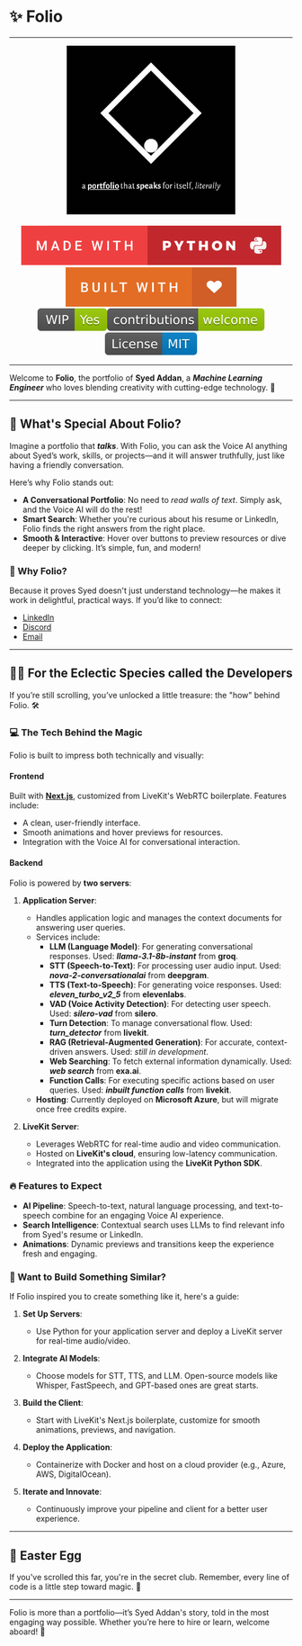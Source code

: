 # ✨ Folio

---

<div align="center">
	<img src="/assets/folio.gif" height="300">
</div>

<br>

<div align="center">
   <img src="/assets/made-with-python.svg">
   <img src="/assets/built-with-love.svg">
   <br>
   <img src="/assets/WIP.svg"><img src="/assets/contribute.svg"><img src="/assets/license.svg">
</div>

---

Welcome to **Folio**,
the portfolio of **Syed Addan**, a ***Machine Learning Engineer*** who loves blending creativity with cutting-edge technology. 🚀

---

## 🎉 What's Special About Folio?

Imagine a portfolio that ***talks***. With Folio, you can ask the Voice AI anything about Syed’s work, skills, or projects—and it will answer truthfully, just like having a friendly conversation.

Here’s why Folio stands out:

- **A Conversational Portfolio**: No need to *read walls of text*. Simply ask, and the Voice AI will do the rest!
- **Smart Search**: Whether you're curious about his resume or LinkedIn, Folio finds the right answers from the right place.
- **Smooth & Interactive**: Hover over buttons to preview resources or dive deeper by clicking. It’s simple, fun, and modern!

### 🌟 Why Folio?

Because it proves Syed doesn't just understand technology—he makes it work in delightful, practical ways. If you’d like to connect:

- [LinkedIn](https://linkedin.com/in/syedaddan)
- [Discord](https://discordapp.com/users/557548825154420737)
- [Email](mailto:syedaddan@gmail.com)

---

## 🧑‍💻 For the Eclectic Species called the Developers

If you’re still scrolling, you’ve unlocked a little treasure: the "how" behind Folio. 🛠️

### 💻 The Tech Behind the Magic

Folio is built to impress both technically and visually:

#### **Frontend**

Built with [**Next.js**](https://nextjs.org/), customized from LiveKit's WebRTC boilerplate. Features include:

- A clean, user-friendly interface.
- Smooth animations and hover previews for resources.
- Integration with the Voice AI for conversational interaction.

#### **Backend**

Folio is powered by **two servers**:

1. **Application Server**:
   - Handles application logic and manages the context documents for answering user queries.
   - Services include:
     - **LLM (Language Model)**: For generating conversational responses. Used: ***llama-3.1-8b-instant*** from **groq**.
     - **STT (Speech-to-Text)**: For processing user audio input. Used: ***nova-2-conversationalai*** from **deepgram**.
     - **TTS (Text-to-Speech)**: For generating voice responses. Used: ***eleven_turbo_v2_5*** from **elevenlabs**.
     - **VAD (Voice Activity Detection)**: For detecting user speech. Used: ***silero-vad*** from **silero**.
     - **Turn Detection**: To manage conversational flow. Used: ***turn_detector*** from **livekit**.
     - **RAG (Retrieval-Augmented Generation)**: For accurate, context-driven answers. Used: *still in development*.
     - **Web Searching**: To fetch external information dynamically. Used: ***web search*** from **exa.ai**.
     - **Function Calls**: For executing specific actions based on user queries. Used: ***inbuilt function calls*** from **livekit**.
   - **Hosting**: Currently deployed on **Microsoft Azure**, but will migrate once free credits expire.

2. **LiveKit Server**:
   - Leverages WebRTC for real-time audio and video communication.
   - Hosted on **LiveKit's cloud**, ensuring low-latency communication.
   - Integrated into the application using the **LiveKit Python SDK**.

### 🔥 Features to Expect

- **AI Pipeline**: Speech-to-text, natural language processing, and text-to-speech combine for an engaging Voice AI experience.
- **Search Intelligence**: Contextual search uses LLMs to find relevant info from Syed's resume or LinkedIn.
- **Animations**: Dynamic previews and transitions keep the experience fresh and engaging.

### 🚀 Want to Build Something Similar?

If Folio inspired you to create something like it, here's a guide:

1. **Set Up Servers**:
   - Use Python for your application server and deploy a LiveKit server for real-time audio/video.

2. **Integrate AI Models**:
   - Choose models for STT, TTS, and LLM. Open-source models like Whisper, FastSpeech, and GPT-based ones are great starts.

3. **Build the Client**:
   - Start with LiveKit's Next.js boilerplate, customize for smooth animations, previews, and navigation.

4. **Deploy the Application**:
   - Containerize with Docker and host on a cloud provider (e.g., Azure, AWS, DigitalOcean).

5. **Iterate and Innovate**:
   - Continuously improve your pipeline and client for a better user experience.

---

## 🥚 Easter Egg

If you've scrolled this far, you're in the secret club. Remember, every line of code is a little step toward magic. 🚀

---

Folio is more than a portfolio—it’s Syed Addan's story, told in the most engaging way possible.
Whether you’re here to hire or learn, welcome aboard! 🌟
